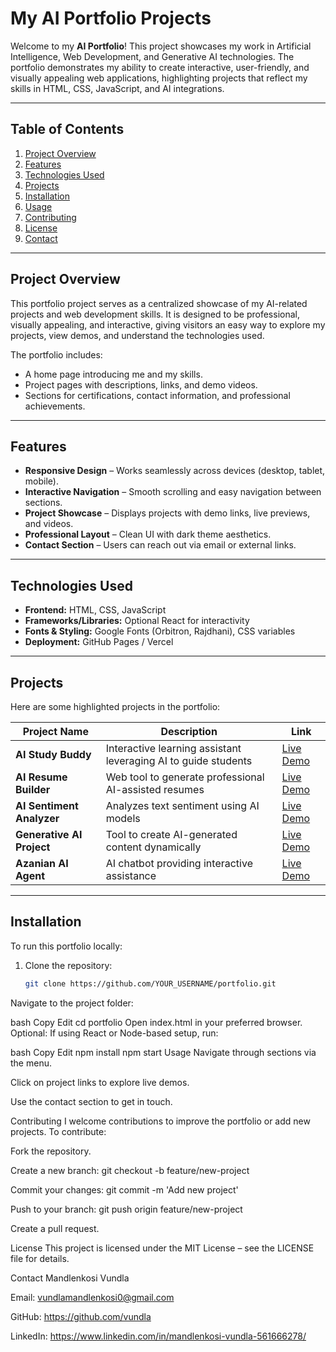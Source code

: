 # My AI Portfolio Projects

Welcome to my **AI Portfolio**! This project showcases my work in Artificial Intelligence, Web Development, and Generative AI technologies. The portfolio demonstrates my ability to create interactive, user-friendly, and visually appealing web applications, highlighting projects that reflect my skills in HTML, CSS, JavaScript, and AI integrations.

---

## Table of Contents
1. [Project Overview](#project-overview)
2. [Features](#features)
3. [Technologies Used](#technologies-used)
4. [Projects](#projects)
5. [Installation](#installation)
6. [Usage](#usage)
7. [Contributing](#contributing)
8. [License](#license)
9. [Contact](#contact)

---

## Project Overview
This portfolio project serves as a centralized showcase of my AI-related projects and web development skills. It is designed to be professional, visually appealing, and interactive, giving visitors an easy way to explore my projects, view demos, and understand the technologies used.

The portfolio includes:

- A home page introducing me and my skills.
- Project pages with descriptions, links, and demo videos.
- Sections for certifications, contact information, and professional achievements.

---

## Features
- **Responsive Design** – Works seamlessly across devices (desktop, tablet, mobile).  
- **Interactive Navigation** – Smooth scrolling and easy navigation between sections.  
- **Project Showcase** – Displays projects with demo links, live previews, and videos.  
- **Professional Layout** – Clean UI with dark theme aesthetics.  
- **Contact Section** – Users can reach out via email or external links.  

---

## Technologies Used
- **Frontend:** HTML, CSS, JavaScript  
- **Frameworks/Libraries:** Optional React for interactivity  
- **Fonts & Styling:** Google Fonts (Orbitron, Rajdhani), CSS variables  
- **Deployment:** GitHub Pages / Vercel  

---

## Projects
Here are some highlighted projects in the portfolio:

| Project Name | Description | Link |
| ------------ | ----------- | ---- |
| **AI Study Buddy** | Interactive learning assistant leveraging AI to guide students | [Live Demo](https://smart-learning-assistant-henna.vercel.app/) |
| **AI Resume Builder** | Web tool to generate professional AI-assisted resumes | [Live Demo](https://vundla.github.io/ai-resume-builder/) |
| **AI Sentiment Analyzer** | Analyzes text sentiment using AI models | [Live Demo](https://vundla.github.io/ai-sentiment-analyzer/) |
| **Generative AI Project** | Tool to create AI-generated content dynamically | [Live Demo](https://vundla.github.io/My_Generative_AI_Project/) |
| **Azanian AI Agent** | AI chatbot providing interactive assistance | [Live Demo](https://landbot.online/v3/H-2934706-7M0LMF0MKRD9B5FG/index.html) |

---

## Installation
To run this portfolio locally:

1. Clone the repository:
   ```bash
   git clone https://github.com/YOUR_USERNAME/portfolio.git
Navigate to the project folder:

bash
Copy
Edit
cd portfolio
Open index.html in your preferred browser.
Optional: If using React or Node-based setup, run:

bash
Copy
Edit
npm install
npm start
Usage
Navigate through sections via the menu.

Click on project links to explore live demos.

Use the contact section to get in touch.

Contributing
I welcome contributions to improve the portfolio or add new projects. To contribute:

Fork the repository.

Create a new branch: git checkout -b feature/new-project

Commit your changes: git commit -m 'Add new project'

Push to your branch: git push origin feature/new-project

Create a pull request.

License
This project is licensed under the MIT License – see the LICENSE file for details.

Contact
Mandlenkosi Vundla

Email: vundlamandlenkosi0@gmail.com

GitHub: https://github.com/vundla

LinkedIn: https://www.linkedin.com/in/mandlenkosi-vundla-561666278/
